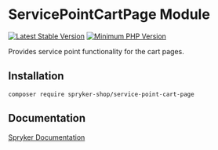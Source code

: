 # ServicePointCartPage Module
[![Latest Stable Version](https://poser.pugx.org/spryker-shop/service-point-cart-page/v/stable.svg)](https://packagist.org/packages/spryker-shop/service-point-cart-page)
[![Minimum PHP Version](https://img.shields.io/badge/php-%3E%3D%208.2-8892BF.svg)](https://php.net/)

Provides service point functionality for the cart pages.

## Installation

```
composer require spryker-shop/service-point-cart-page
```

## Documentation

[Spryker Documentation](https://docs.spryker.com)
